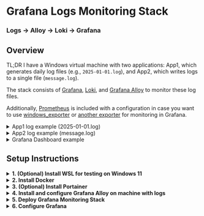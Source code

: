 # Grafana Logs Monitoring Stack

### Logs → Alloy → Loki → Grafana

## Overview

TL;DR I have a Windows virtual machine with two applications: App1, which generates daily log files (e.g., `2025-01-01.log`), and App2, which writes logs to a single file (`message.log`).

The stack consists of [Grafana](https://github.com/grafana/grafana), [Loki](https://github.com/grafana/loki), and [Grafana Alloy](https://github.com/grafana/alloy) to monitor these log files.

Additionally, [Prometheus](https://github.com/prometheus/prometheus) is included with a configuration in case you want to use [windows_exporter](https://github.com/prometheus-community/windows_exporter) or [another exporter](https://prometheus.io/docs/instrumenting/exporters/) for monitoring in Grafana.

<details>
  <summary>App1 log example (2025-01-01.log)</summary>

```log
2025-01-01 12:00:59.109 FATAL  ComponentName Message
2025-01-01 13:00:59.109 ERROR  ComponentName Message
2025-01-01 14:00:59.109 WARN   ComponentName Message
2025-01-01 15:00:59.109 INFO   ComponentName Message
```

</details>

<details>
  <summary>App2 log example (message.log)</summary>

```log
01.01.25 12:00:59 - Message
01.01.25 13:00:59 - Message
01.01.25 14:00:59 - Message
01.01.25 15:00:59 - Message
```

</details>

<details>
  <summary>Grafana Dashboard example</summary>
  
![FATAL](https://github.com/user-attachments/assets/7b27a444-c400-4d87-941b-8a5e9d855637)

</details>

## Setup Instructions

<details>
  <summary><strong>1. (Optional) Install WSL for testing on Windows 11</strong></summary>

#### In case you want to test this setup on your local Windows, install WSL (Windows Subsystem for Linux) by opening PowerShell in Windows Terminal:

#### Check if WSL is installed:
```powershell
wsl -v
```

#### Install WSL if not already installed:
```powershell
wsl --install
```

#### List available distributions:
```powershell
wsl --list --online
```
or for short:
```powershell
wsl -l -o
```

#### List installed distributions:
```powershell
wsl -l
```

#### Install Ubuntu or another distribution:
```powershell
wsl --install -d Ubuntu-24.04
```

#### After installation, update the system:
```sh
sudo apt update && sudo apt upgrade
```

#### Install Git:
```sh
sudo apt install git
```

**Official Documentation:**  
[WSL Installation Guide](https://learn.microsoft.com/ru-ru/windows/wsl/install)

</details>

<details>
  <summary><strong>2. Install Docker</strong></summary>

#### You need Docker to deploy this stack. If you don't have Docker already, install it by following the instructions below:

#### Add Docker’s official GPG key:
```sh
sudo apt-get install ca-certificates curl
sudo install -m 0755 -d /etc/apt/keyrings
sudo curl -fsSL https://download.docker.com/linux/ubuntu/gpg -o /etc/apt/keyrings/docker.asc
sudo chmod a+r /etc/apt/keyrings/docker.asc
```

#### Add Docker repository to apt sources:
```sh
echo \  
  "deb [arch=$(dpkg --print-architecture) signed-by=/etc/apt/keyrings/docker.asc] https://download.docker.com/linux/ubuntu \  
  $(. /etc/os-release && echo "${UBUNTU_CODENAME:-$VERSION_CODENAME}") stable" | \  
  sudo tee /etc/apt/sources.list.d/docker.list > /dev/null
sudo apt-get update
```

#### Install Docker:
```sh
sudo apt-get install docker-ce docker-ce-cli containerd.io docker-buildx-plugin docker-compose-plugin
```

#### Verify installation:
```sh
sudo docker run hello-world
```

#### Check running containers:
```sh
sudo docker ps
```

#### Check Docker status:
```sh
sudo systemctl status docker
```

#### Add user to Docker group (to run without sudo):
```sh
sudo usermod -aG docker $USER
```

#### Apply group changes without logging out:
```sh
newgrp docker
```

**Official Documentation:**  
[Docker Installation Guide](https://docs.docker.com/engine/install/)

</details>

<details>
  <summary><strong>3. (Optional) Install Portainer</strong></summary>

#### Portainer is a web-based UI for managing Docker containers.

#### Create a volume for Portainer:
```sh
docker volume create portainer_data
```

#### Install Portainer:
```sh
docker run -d -p 8000:8000 -p 9443:9443 --name portainer --restart=always \
  -v /var/run/docker.sock:/var/run/docker.sock \
  -v portainer_data:/data portainer/portainer-ce:lts
```

#### Check running containers:
```sh
docker ps
```

#### Check IP address:
```sh
ifconfig
```

If `ifconfig` is not available, install `net-tools`:
```sh
sudo apt install net-tools
```

#### Access Portainer:
Open a web browser and navigate to:
```
https://<IP>:9443
```

**Official Documentation:**  
[Portainer Installation Guide](https://docs.portainer.io/start/install-ce/server/docker/linux)
</details>

<details>
  <summary><strong>4. Install and configure Grafana Alloy on machine with logs</strong></summary>

#### [Download and install Grafana Alloy.](https://grafana.com/docs/alloy/latest/set-up/install/windows/)
#### Edit `config.alloy` in the Alloy configuration directory:
```powershell
ii "C:\Program Files\GrafanaLabs\Alloy\"
```

#### NOTE
Change path to logs folder as needed:

  ```
  // Define the path to App1 log files using glob patterns to match all .log files in the specified directory
  path_targets = [{"__path__" = "C:/App1/Folder/logs/Default/*.log"}]
  ```

Modify the regular expression as needed:

  ```
    // Parse log lines into timestamp, log level, component, and message using a regular expression
    // Example log format: "2023-10-01 12:00:00.000 INFO ComponentName This is a message"
    expression = `^(?P<timestamp>\d{4}-\d{2}-\d{2} \d{2}:\d{2}:\d{2}\.\d{3})\s+(?P<level>INFO|WARN|ERROR|FATAL)\s+(?P<component>\S+)\s+(?P<message>.*)`
  ```

Change Loki IP:

  ```
    // Specify the Loki server URL; ensure this endpoint is reachable from Alloy’s network
    url = "http://<IP>:3100/loki/api/v1/push"
  ```

#### Restart the Alloy service:
```powershell
Restart-Service -Name Alloy
```
or manually from:
```powershell
services.msc
```
#### Check the event log for errors:
```powershell
Get-WinEvent -FilterHashtable @{LogName="Application"; ProviderName="Alloy"; Level=@(2,3)} | Sort-Object TimeCreated
```
or manually from:
```powershell
eventvwr.msc
```
</details>

<details>
  <summary><strong>5. Deploy Grafana Monitoring Stack</strong></summary>

#### Clone this repository:
```sh
git clone https://github.com/SeshTiliRest/grafana-stack.git
cd grafana-stack
```

#### Start the monitoring stack:
```sh
docker compose up -d
```
</details>

<details>
  <summary><strong>6. Configure Grafana</strong></summary>

#### Access Grafana:
Open a web browser and navigate to:

```
http://<IP>:3000
```

#### Add Loki and Prometheus as data sources:
1. Log in to Grafana (default credentials: `admin` / `admin`).
2. Change password.
3. Go to **Connections → Data Sources**.
4. Click **Add data source**.
5. Select **Loki** and set the URL to:

   ```
   http://loki:3100
   ```

6. Click **Save & Test**.
7. Repeat the steps for **Prometheus**, setting the URL to:

   ```
   http://prometheus:9090
   ```

#### Explore data:
1. Navigate to **Explore**.
2. Select **loki**.
3. Switch A query from Builder to Code.
4. Paste: {host="windows_vm", job="app1_logs"} |= ``
5. Click **Run query**.

#### NOTE You will see only new log lines because in config.alloy:

  ```
  // Start reading from the end of each file to capture only new log entries, ideal for real-time monitoring
  tail_from_end = true
  ```

#### Import the Grafana dashboard:
1. Navigate to **Dashboards → New → Import**.
2. Upload `dashboard.json` from the `grafana/` directory.
3. Load, select a Loki data source and click **Import**.

</details>
